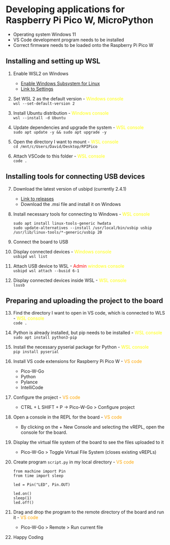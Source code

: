 # Developing applications for Raspberry Pi Pico W, MicroPython
- Operating system Windows 11
- VS Code development program needs to be installed
- Correct firmware needs to be loaded onto the Raspberry Pi Pico W

## Installing and setting up WSL
1. Enable WSL2 on Windows <br />
    - [Enable Windows Subsystem for Linux](https://www.makeuseof.com/enable-windows-subsystem-for-linux/) <br />
    - [Link to Settings](https://learn.microsoft.com/en-us/windows/wsl/install)
   
2. Set WSL 2 as the default version - 
   <span style="color:yellow">Windows console</span> <br />
   ```wsl --set-default-version 2```

3. Install Ubuntu distribution - 
   <span style="color:yellow">Windows console</span> <br />
   ```wsl --install -d Ubuntu```

4. Update dependencies and upgrade the system - 
   <span style="color:yellow">WSL console</span><br />
   ```sudo apt update -y && sudo apt upgrade -y```

5. Open the directory I want to mount -
   <span style="color:yellow">WSL console</span><br />
   ```cd /mnt/c/Users/David/Desktop/RPIPico```

6. Attach VSCode to this folder -
   <span style="color:yellow">WSL console</span><br />
   ```code .```

## Installing tools for connecting USB devices

7. Download the latest version of usbipd (currently 2.4.1)
   - [Link to releases](https://github.com/dorssel/usbipd-win/releases)
   - Download the .msi file and install it on Windows
   
8. Install necessary tools for connecting to Windows -
   <span style="color:yellow">WSL console</span><br />
   ```
   sudo apt install linux-tools-generic hwdata
   sudo update-alternatives --install /usr/local/bin/usbip usbip /usr/lib/linux-tools/*-generic/usbip 20
   ```

9.  Connect the board to USB
    
10. Display connected devices -
    <span style="color:yellow">Windows console</span><br />
    ```usbipd wsl list```

11. Attach USB device to WSL -
    <span style="color:red">Admin</span>
    <span style="color:yellow">windows console</span><br />
    ```usbipd wsl attach --busid 6-1```

12. Display connected devices inside WSL -
    <span style="color:yellow">WSL console</span><br />
    ```lsusb```

## Preparing and uploading the project to the board

13. Find the directory I want to open in VS code, which is connected to WLS -
    <span style="color:yellow">WSL console</span><br />
    ```code .```

14. Python is already installed, but pip needs to be installed -
    <span style="color:yellow">WSL console</span><br />
    ```sudo apt install python3-pip```

15. Install the necessary pyserial package for Python -
    <span style="color:yellow">WSL console</span><br />
    ```pip install pyserial```

16. Install VS code extensions for Raspberry Pi Pico W -
    <span style="color:orange">VS code</span><br />
    - Pico-W-Go
    - Python
    - Pylance
    - IntelliCode

17. Configure the project -
    <span style="color:orange">VS code</span><br />
    - CTRL + L SHIFT + P -> Pico-W-Go > Configure project

18. Open a console in the REPL for the board -
    <span style="color:orange">VS code</span><br />
    - By clicking on the + New Console and selecting the vREPL, open the console for the board.

19. Display the virtual file system of the board to see the files uploaded to it
    - Pico-W-Go > Toggle Virtual File System (closes existing vREPLs)

20. Create program ```script.py``` in my local directory -
    <span style="color:orange">VS code</span><br />
    ```
    from machine import Pin
    from time import sleep

    led = Pin("LED", Pin.OUT)

    led.on()
    sleep(1)
    led.off()
    ```

21. Drag and drop the program to the remote directory of the board and run it -
    <span style="color:orange">VS code</span><br />
    - Pico-W-Go > Remote > Run current file

22. Happy Coding